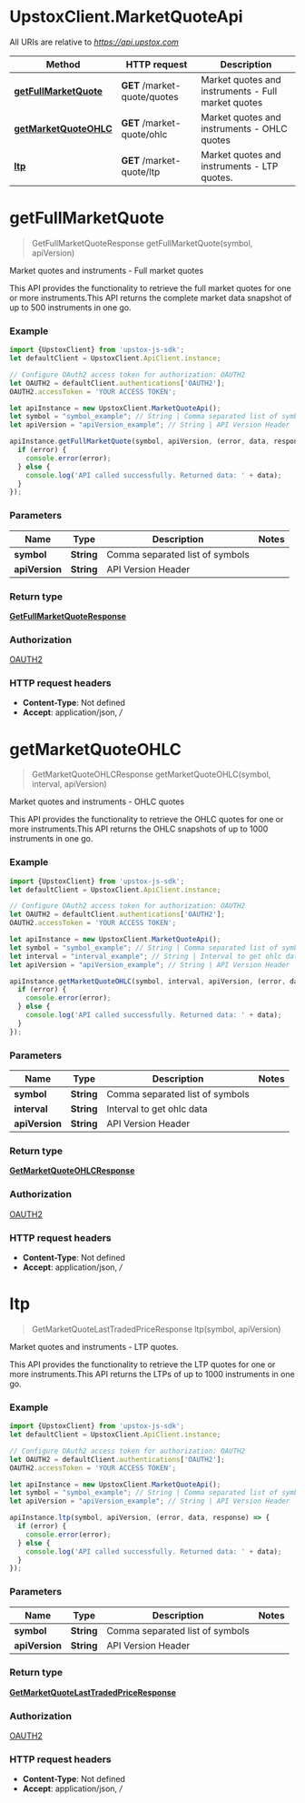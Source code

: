 # UpstoxClient.MarketQuoteApi

All URIs are relative to *https://api.upstox.com*

Method | HTTP request | Description
------------- | ------------- | -------------
[**getFullMarketQuote**](MarketQuoteApi.md#getFullMarketQuote) | **GET** /market-quote/quotes | Market quotes and instruments - Full market quotes
[**getMarketQuoteOHLC**](MarketQuoteApi.md#getMarketQuoteOHLC) | **GET** /market-quote/ohlc | Market quotes and instruments - OHLC quotes
[**ltp**](MarketQuoteApi.md#ltp) | **GET** /market-quote/ltp | Market quotes and instruments - LTP quotes.

<a name="getFullMarketQuote"></a>
# **getFullMarketQuote**
> GetFullMarketQuoteResponse getFullMarketQuote(symbol, apiVersion)

Market quotes and instruments - Full market quotes

This API provides the functionality to retrieve the full market quotes for one or more instruments.This API returns the complete market data snapshot of up to 500 instruments in one go.

### Example
```javascript
import {UpstoxClient} from 'upstox-js-sdk';
let defaultClient = UpstoxClient.ApiClient.instance;

// Configure OAuth2 access token for authorization: OAUTH2
let OAUTH2 = defaultClient.authentications['OAUTH2'];
OAUTH2.accessToken = 'YOUR ACCESS TOKEN';

let apiInstance = new UpstoxClient.MarketQuoteApi();
let symbol = "symbol_example"; // String | Comma separated list of symbols
let apiVersion = "apiVersion_example"; // String | API Version Header

apiInstance.getFullMarketQuote(symbol, apiVersion, (error, data, response) => {
  if (error) {
    console.error(error);
  } else {
    console.log('API called successfully. Returned data: ' + data);
  }
});
```

### Parameters

Name | Type | Description  | Notes
------------- | ------------- | ------------- | -------------
 **symbol** | **String**| Comma separated list of symbols | 
 **apiVersion** | **String**| API Version Header | 

### Return type

[**GetFullMarketQuoteResponse**](GetFullMarketQuoteResponse.md)

### Authorization

[OAUTH2](../README.md#OAUTH2)

### HTTP request headers

 - **Content-Type**: Not defined
 - **Accept**: application/json, */*

<a name="getMarketQuoteOHLC"></a>
# **getMarketQuoteOHLC**
> GetMarketQuoteOHLCResponse getMarketQuoteOHLC(symbol, interval, apiVersion)

Market quotes and instruments - OHLC quotes

This API provides the functionality to retrieve the OHLC quotes for one or more instruments.This API returns the OHLC snapshots of up to 1000 instruments in one go.

### Example
```javascript
import {UpstoxClient} from 'upstox-js-sdk';
let defaultClient = UpstoxClient.ApiClient.instance;

// Configure OAuth2 access token for authorization: OAUTH2
let OAUTH2 = defaultClient.authentications['OAUTH2'];
OAUTH2.accessToken = 'YOUR ACCESS TOKEN';

let apiInstance = new UpstoxClient.MarketQuoteApi();
let symbol = "symbol_example"; // String | Comma separated list of symbols
let interval = "interval_example"; // String | Interval to get ohlc data
let apiVersion = "apiVersion_example"; // String | API Version Header

apiInstance.getMarketQuoteOHLC(symbol, interval, apiVersion, (error, data, response) => {
  if (error) {
    console.error(error);
  } else {
    console.log('API called successfully. Returned data: ' + data);
  }
});
```

### Parameters

Name | Type | Description  | Notes
------------- | ------------- | ------------- | -------------
 **symbol** | **String**| Comma separated list of symbols | 
 **interval** | **String**| Interval to get ohlc data | 
 **apiVersion** | **String**| API Version Header | 

### Return type

[**GetMarketQuoteOHLCResponse**](GetMarketQuoteOHLCResponse.md)

### Authorization

[OAUTH2](../README.md#OAUTH2)

### HTTP request headers

 - **Content-Type**: Not defined
 - **Accept**: application/json, */*

<a name="ltp"></a>
# **ltp**
> GetMarketQuoteLastTradedPriceResponse ltp(symbol, apiVersion)

Market quotes and instruments - LTP quotes.

This API provides the functionality to retrieve the LTP quotes for one or more instruments.This API returns the LTPs of up to 1000 instruments in one go.

### Example
```javascript
import {UpstoxClient} from 'upstox-js-sdk';
let defaultClient = UpstoxClient.ApiClient.instance;

// Configure OAuth2 access token for authorization: OAUTH2
let OAUTH2 = defaultClient.authentications['OAUTH2'];
OAUTH2.accessToken = 'YOUR ACCESS TOKEN';

let apiInstance = new UpstoxClient.MarketQuoteApi();
let symbol = "symbol_example"; // String | Comma separated list of symbols
let apiVersion = "apiVersion_example"; // String | API Version Header

apiInstance.ltp(symbol, apiVersion, (error, data, response) => {
  if (error) {
    console.error(error);
  } else {
    console.log('API called successfully. Returned data: ' + data);
  }
});
```

### Parameters

Name | Type | Description  | Notes
------------- | ------------- | ------------- | -------------
 **symbol** | **String**| Comma separated list of symbols | 
 **apiVersion** | **String**| API Version Header | 

### Return type

[**GetMarketQuoteLastTradedPriceResponse**](GetMarketQuoteLastTradedPriceResponse.md)

### Authorization

[OAUTH2](../README.md#OAUTH2)

### HTTP request headers

 - **Content-Type**: Not defined
 - **Accept**: application/json, */*


